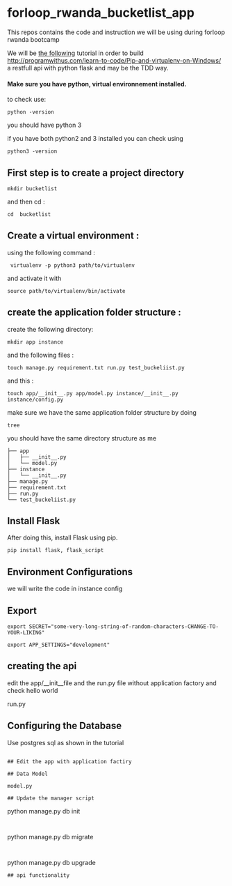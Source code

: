 # forloop_rwanda_bucketlist_app
This repos contains the code and instruction we will be using during forloop rwanda bootcamp

We will be [the following](https://scotch.io/tutorials/build-a-restful-api-with-flask-the-tdd-way) tutorial in order to build http://programwithus.com/learn-to-code/Pip-and-virtualenv-on-Windows/ 
a restfull api with python flask and may be the TDD way.

#### Make sure you have python, virtual environnement installed.
to check use:

```
python -version 
```

you should have python 3 

if you have both python2 and 3 installed you can check using 

```
python3 -version 
```

## First step is to create a project directory

```
mkdir bucketlist
```

and then cd :

```
cd  bucketlist
```


## Create a virtual environment :

using the following command :

```
 virtualenv -p python3 path/to/virtualenv
 ```
 and activate it with
 
 ```
 source path/to/virtualenv/bin/activate
 ```
 
 ## create the application folder structure :
 
 create the following directory:
 
 ```
 mkdir app instance
 ```
 
 and the following files :
 
 ```
 touch manage.py requirement.txt run.py test_buckeliist.py
 ```
 
 and this :
 
 ```
 touch app/__init__.py app/model.py instance/__init__.py instance/config.py
 ```

make sure we have the same application folder structure by doing 


```
tree
```

you should have the same directory structure as me 


```.
├── app
│   ├── __init__.py
│   └── model.py
├── instance
│   └── __init__.py
├── manage.py
├── requirement.txt
├── run.py
└── test_buckeliist.py

```
## Install Flask

After doing this, install Flask using pip.


```
pip install flask, flask_script
```

## Environment Configurations

we will write the code in instance config


## Export 

```
export SECRET="some-very-long-string-of-random-characters-CHANGE-TO-YOUR-LIKING"
```

```
export APP_SETTINGS="development"
```
## creating the api

edit the app/__init__file  and the run.py file  without application factory
and check hello world


run.py 

## Configuring the Database

Use postgres sql as shown in the tutorial

```

## Edit the app with application factiry

## Data Model

model.py

## Update the manager script

```
python  manage.py db init
```


```
python  manage.py db migrate
```


```
python  manage.py db upgrade
```
## api functionality



